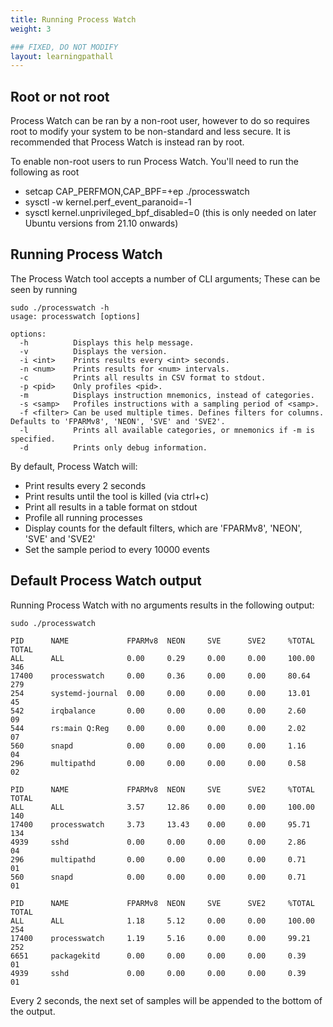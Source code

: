 ```yaml
---
title: Running Process Watch
weight: 3

### FIXED, DO NOT MODIFY
layout: learningpathall
---
```


## Root or not root
Process Watch can be ran by a non-root user, however to do so requires root to modify your system to be non-standard and less secure. It is recommended that Process Watch is instead ran by root.

To enable non-root users to run Process Watch. You'll need to run the following as root
* setcap CAP_PERFMON,CAP_BPF=+ep ./processwatch
* sysctl -w kernel.perf_event_paranoid=-1
* sysctl kernel.unprivileged_bpf_disabled=0 (this is only needed on later Ubuntu versions from 21.10 onwards)

## Running Process Watch
The Process Watch tool accepts a number of CLI arguments; These can be seen by running
```output
sudo ./processwatch -h
usage: processwatch [options]

options:
  -h          Displays this help message.
  -v          Displays the version.
  -i <int>    Prints results every <int> seconds.
  -n <num>    Prints results for <num> intervals.
  -c          Prints all results in CSV format to stdout.
  -p <pid>    Only profiles <pid>.
  -m          Displays instruction mnemonics, instead of categories.
  -s <samp>   Profiles instructions with a sampling period of <samp>.
  -f <filter> Can be used multiple times. Defines filters for columns. Defaults to 'FPARMv8', 'NEON', 'SVE' and 'SVE2'.
  -l          Prints all available categories, or mnemonics if -m is specified.
  -d          Prints only debug information.
  ```


By default, Process Watch will:
 * Print results every 2 seconds
 * Print results until the tool is killed (via ctrl+c)
 * Print all results in a table format on stdout
 * Profile all running processes
 * Display counts for the default filters, which are 'FPARMv8', 'NEON', 'SVE' and 'SVE2'
 * Set the sample period to every 10000 events


## Default Process Watch output
Running Process Watch with no arguments results in the following output:

```output
sudo ./processwatch

PID      NAME             FPARMv8  NEON     SVE      SVE2     %TOTAL   TOTAL
ALL      ALL              0.00     0.29     0.00     0.00     100.00   346
17400    processwatch     0.00     0.36     0.00     0.00     80.64    279
254      systemd-journal  0.00     0.00     0.00     0.00     13.01    45
542      irqbalance       0.00     0.00     0.00     0.00     2.60     09
544      rs:main Q:Reg    0.00     0.00     0.00     0.00     2.02     07
560      snapd            0.00     0.00     0.00     0.00     1.16     04
296      multipathd       0.00     0.00     0.00     0.00     0.58     02

PID      NAME             FPARMv8  NEON     SVE      SVE2     %TOTAL   TOTAL
ALL      ALL              3.57     12.86    0.00     0.00     100.00   140
17400    processwatch     3.73     13.43    0.00     0.00     95.71    134
4939     sshd             0.00     0.00     0.00     0.00     2.86     04
296      multipathd       0.00     0.00     0.00     0.00     0.71     01
560      snapd            0.00     0.00     0.00     0.00     0.71     01

PID      NAME             FPARMv8  NEON     SVE      SVE2     %TOTAL   TOTAL
ALL      ALL              1.18     5.12     0.00     0.00     100.00   254
17400    processwatch     1.19     5.16     0.00     0.00     99.21    252
6651     packagekitd      0.00     0.00     0.00     0.00     0.39     01
4939     sshd             0.00     0.00     0.00     0.00     0.39     01
```

Every 2 seconds, the next set of samples will be appended to the bottom of the output.
